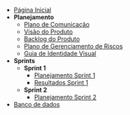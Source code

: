<!-- docs/_sidebar.md -->
- [Página Inicial](/)
- **Planejamento**
  - [Plano de Comunicação](/planejamento/plano-de-comunicacao.md)
  - [Visão do Produto](/planejamento/visao-do-produto.md)
  - [Backlog do Produto](/planejamento/backlog-do-produto.md)
  - [Plano de Gerenciamento de Riscos](/planejamento/gerenciamento-de-riscos.md)
  - [Guia de Identidade Visual](/planejamento/identidade-visual.md)
- **Sprints**
  - **Sprint 1**
    - [Planejamento Sprint 1](/sprints/planning-1.md)
    - [Resultados Sprint 1](/sprints/review-1.md)
  - **Sprint 2**
    - [Planejamento Sprint 2](/sprints/planning-2.md)
- [Banco de dados](/bancodedados/bancos-de-dados.md)
